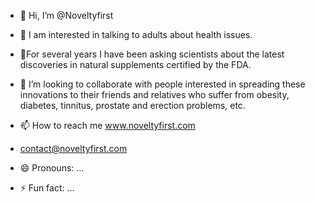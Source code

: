 - 👋 Hi, I’m @Noveltyfirst
- 👀 I am interested in talking to adults about health issues.
- 🌱For several years I have been asking scientists about the latest discoveries in natural supplements certified by the FDA.
- 💞️ I’m looking to collaborate with people interested in spreading these innovations to their friends and relatives who suffer from obesity, diabetes, tinnitus, prostate and erection problems, etc.
- 📫 How to reach me www.noveltyfirst.com
- contact@noveltyfirst.com

- 😄 Pronouns: ...
- ⚡ Fun fact: ...

<!---
Noveltyfirst/Noveltyfirst is a ✨ special ✨ repository because its `README.md` (this file) appears on your GitHub profile.
You can click the Preview link to take a look at your changes.
--->
